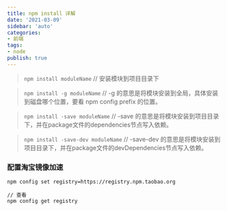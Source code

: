 ```yaml
---
title: npm install 详解
date: '2021-03-09'
sidebar: 'auto'
categories:
- 前端
tags:
- node
publish: true
---
```


> `npm install moduleName` // 安装模块到项目目录下

> `npm install -g moduleName` // -g 的意思是将模块安装到全局，具体安装到磁盘哪个位置，要看 npm config prefix 的位置。

> `npm install -save moduleName` // -save 的意思是将模块安装到项目目录下，并在package文件的dependencies节点写入依赖。

> `npm install -save-dev moduleName` // -save-dev 的意思是将模块安装到项目目录下，并在package文件的devDependencies节点写入依赖。


### 配置淘宝镜像加速
```
npm config set registry=https://registry.npm.taobao.org

// 查看
npm config get registry
```

